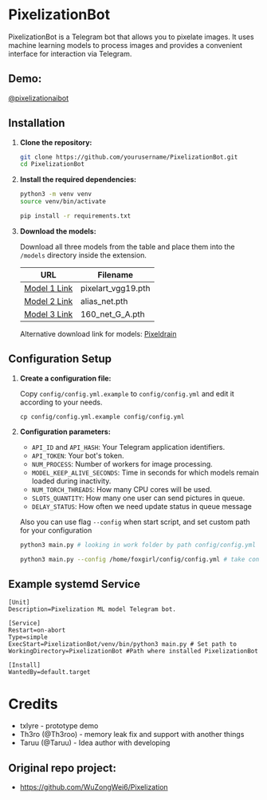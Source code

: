 # PixelizationBot

PixelizationBot is a Telegram bot that allows you to pixelate images. It uses machine learning models to process images and provides a convenient interface for interaction via Telegram.

## Demo:
[@pixelizationaibot](https://t.me/pixelizationaibot)

## Installation

1. **Clone the repository:**

   ```bash
   git clone https://github.com/yourusername/PixelizationBot.git
   cd PixelizationBot
   ```

2. **Install the required dependencies:**

   ```bash
   python3 -m venv venv
   source venv/bin/activate
   
   pip install -r requirements.txt
   ```

3. **Download the models:**

   Download all three models from the table and place them into the `/models` directory inside the extension.

   | URL | Filename |
   |-----|----------|
   | [Model 1 Link](https://drive.google.com/file/d/1VRYKQOsNlE1w1LXje3yTRU5THN2MGdMM/view?usp=sharing) | pixelart_vgg19.pth |
   | [Model 2 Link](https://drive.google.com/file/d/17f2rKnZOpnO9ATwRXgqLz5u5AZsyDvq_/view?usp=sharing) | alias_net.pth |
   | [Model 3 Link](https://drive.google.com/file/d/1i_8xL3stbLWNF4kdQJ50ZhnRFhSDh3Az/view?usp=sharing) | 160_net_G_A.pth |

   Alternative download link for models: [Pixeldrain](https://pixeldrain.com/u/QfmACJAG)

## Configuration Setup

1. **Create a configuration file:**

   Copy `config/config.yml.example` to `config/config.yml` and edit it according to your needs.
   
   `cp config/config.yml.example config/config.yml`   

2. **Configuration parameters:**

   - `API_ID` and `API_HASH`: Your Telegram application identifiers.
   - `API_TOKEN`: Your bot's token.
   - `NUM_PROCESS`: Number of workers for image processing.
   - `MODEL_KEEP_ALIVE_SECONDS`: Time in seconds for which models remain loaded during inactivity.
   - `NUM_TORCH_THREADS`: How many CPU cores will be used.
   - `SLOTS_QUANTITY`: How many one user can send pictures in queue.
   - `DELAY_STATUS`: How often we need update status in queue message

   Also you can use flag `--config` when start script, and set custom path for your configuration
   ```bash
   python3 main.py # looking in work folder by path config/config.yml
   
   python3 main.py --config /home/foxgirl/config/config.yml # take config by custom path
   ```

## Example systemd Service

   ```systemd
[Unit]
Description=Pixelization ML model Telegram bot.

[Service]
Restart=on-abort
Type=simple
ExecStart=PixelizationBot/venv/bin/python3 main.py # Set path to 
WorkingDirectory=PixelizationBot #Path where installed PixelizationBot

[Install]
WantedBy=default.target
```

# Credits
- txlyre - prototype demo
- Th3ro (@Th3roo) - memory leak fix and support with another things
- Taruu (@Taruu) - Idea author with developing 

## Original repo project:
 - https://github.com/WuZongWei6/Pixelization